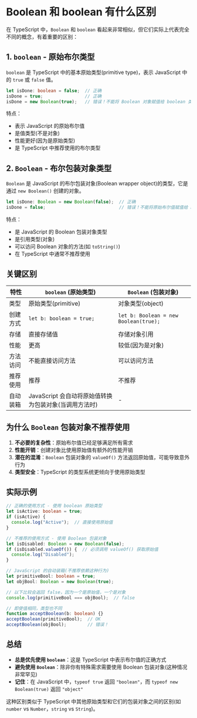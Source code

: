 # Boolean 和 boolean 有什么区别

在 TypeScript 中，`Boolean` 和 `boolean` 看起来非常相似，但它们实际上代表完全不同的概念，有着重要的区别：

## 1. `boolean` - 原始布尔类型

`boolean` 是 TypeScript 中的基本原始类型(primitive type)，表示 JavaScript 中的 `true` 或 `false` 值。

```typescript
let isDone: boolean = false;  // 正确
isDone = true;                // 正确
isDone = new Boolean(true);   // 错误！不能将 Boolean 对象赋值给 boolean 类型
```

特点：
- 表示 JavaScript 的原始布尔值
- 是值类型(不是对象)
- 性能更好(因为是原始类型)
- 是 TypeScript 中推荐使用的布尔类型

## 2. `Boolean` - 布尔包装对象类型

`Boolean` 是 JavaScript 的布尔包装对象(Boolean wrapper object)的类型，它是通过 `new Boolean()` 创建的对象。

```typescript
let isDone: Boolean = new Boolean(false);  // 正确
isDone = false;                            // 错误！不能将原始布尔值赋值给 Boolean 类型
```

特点：
- 是 JavaScript 的 Boolean 包装对象类型
- 是引用类型(对象)
- 可以访问 Boolean 对象的方法(如 `toString()`)
- 在 TypeScript 中通常不推荐使用

## 关键区别

| 特性        | `boolean` (原始类型) | `Boolean` (包装对象) |
|------------|---------------------|---------------------|
| 类型        | 原始类型(primitive) | 对象类型(object)    |
| 创建方式    | `let b: boolean = true;` | `let b: Boolean = new Boolean(true);` |
| 存储        | 直接存储值           | 存储对象引用         |
| 性能        | 更高                 | 较低(因为是对象)     |
| 方法访问    | 不能直接访问方法     | 可以访问方法         |
| 推荐使用    | 推荐                 | 不推荐               |
| 自动装箱    | JavaScript 会自动将原始值转换为包装对象(当调用方法时) | - |

## 为什么 `Boolean` 包装对象不推荐使用

1. **不必要的复杂性**：原始布尔值已经足够满足所有需求
2. **性能开销**：创建对象比使用原始值有额外的性能开销
3. **潜在的混淆**：`Boolean` 包装对象的 `valueOf()` 方法返回原始值，可能导致意外行为
4. **类型安全**：TypeScript 的类型系统更倾向于使用原始类型

## 实际示例

```typescript
// 正确的使用方式 - 使用 boolean 原始类型
let isActive: boolean = true;
if (isActive) {
  console.log("Active");  // 直接使用原始值
}

// 不推荐的使用方式 - 使用 Boolean 包装对象
let isDisabled: Boolean = new Boolean(false);
if (isDisabled.valueOf()) {  // 必须调用 valueOf() 获取原始值
  console.log("Disabled");
}

// JavaScript 的自动装箱(不推荐依赖这种行为)
let primitiveBool: boolean = true;
let objBool: Boolean = new Boolean(true);

// 以下比较会返回 false，因为一个是原始值，一个是对象
console.log(primitiveBool === objBool);  // false

// 即使值相同，类型也不同
function acceptBoolean(b: boolean) {}
acceptBoolean(primitiveBool);  // OK
acceptBoolean(objBool);        // 错误！
```

## 总结

- **总是优先使用 `boolean`**：这是 TypeScript 中表示布尔值的正确方式
- **避免使用 `Boolean`**：除非你有特殊需求需要使用 Boolean 包装对象(这种情况非常罕见)
- **记住**：在 JavaScript 中，`typeof true` 返回 `"boolean"`，而 `typeof new Boolean(true)` 返回 `"object"`

这种区别类似于 TypeScript 中其他原始类型和它们的包装对象之间的区别(如 `number` vs `Number`，`string` vs `String`)。
